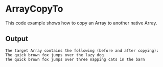 # ArrayCopyTo

This code example shows how to copy an Array to another native Array.

## Output

```
The target Array contains the following (before and after copying):
The quick brown fox jumps over the lazy dog
The quick brown fox jumps over three napping cats in the barn
```
